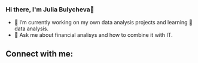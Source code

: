 ### Hi there, I'm Julia Bulycheva👋

- 🔭 I’m currently working on my own data analysis projects and learning 🌱 data analysis.
- 💬 Ask me about financial analisys and how to combine it with IT.

## Connect with me:

